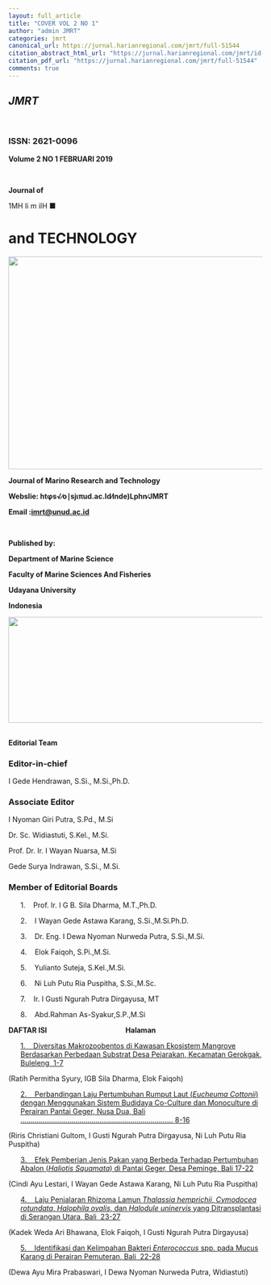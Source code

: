 ```yaml
---
layout: full_article
title: "COVER VOL 2 NO 1"
author: "admin JMRT"
categories: jmrt
canonical_url: https://jurnal.harianregional.com/jmrt/full-51544 
citation_abstract_html_url: "https://jurnal.harianregional.com/jmrt/id-51544"
citation_pdf_url: "https://jurnal.harianregional.com/jmrt/full-51544"  
comments: true
---
```


<div><a name="caption1"></a>
<h2><a name="bookmark0"></a><span class="font4" style="font-weight:bold;font-style:italic;"><a name="bookmark1"></a>JMRT</span></h2>
</div><br clear="all">
<div>
<h3><a name="bookmark2"></a><span class="font1" style="font-weight:bold;"><a name="bookmark3"></a>ISSN: 2621-0096</span></h3>
<p><span class="font2" style="font-weight:bold;">Volume 2 NO 1 FEBRUARI 2019</span></p>
</div><br clear="all">
<p><span class="font7" style="font-weight:bold;">Journal of</span></p>
<p><span class="font5">1MH Ii m ilH ■</span></p><a name="caption2"></a>
<h1><a name="bookmark4"></a><span class="font6" style="font-weight:bold;"><a name="bookmark5"></a>and TECHNOLOGY</span></h1>
<div><img src="https://jurnal.harianregional.com/media/51544-1.jpg" alt="" style="width:594pt;height:317pt;">
<p><span class="font0" style="font-weight:bold;">Journal of Marino Research and Technology</span></p>
<p><span class="font0" style="font-weight:bold;">Webslie: htφs√∕o</span><span class="font8" style="font-weight:bold;">∣</span><span class="font0" style="font-weight:bold;">sjιπud.ac.ld∕lnde)Lphn∕JMRT</span></p>
<p><span class="font0" style="font-weight:bold;">Email :</span><a href="mailto:imrt@unud.ac.id"><span class="font0" style="font-weight:bold;">imrt@unud.ac.id</span></a></p>
</div><br clear="all">
<div>
<p><span class="font3" style="font-weight:bold;">Published by:</span></p>
<p><span class="font0" style="font-weight:bold;">Department of Marine Science</span></p>
<p><span class="font0" style="font-weight:bold;">Faculty of Marine Sciences And Fisheries</span></p>
<p><span class="font0" style="font-weight:bold;">Udayana University</span></p>
<p><span class="font0" style="font-weight:bold;">Indonesia</span></p><img src="https://jurnal.harianregional.com/media/51544-2.jpg" alt="" style="width:382pt;height:157pt;">
</div><br clear="all">
<p><span class="font11" style="font-weight:bold;">Editorial Team</span></p>
<h3><a name="bookmark6"></a><span class="font10" style="font-weight:bold;"><a name="bookmark7"></a>Editor-in-chief</span></h3>
<p><span class="font9">I Gede Hendrawan, S.Si., M.Si.,Ph.D.</span></p>
<h3><a name="bookmark8"></a><span class="font10" style="font-weight:bold;"><a name="bookmark9"></a>Associate Editor</span></h3>
<p><span class="font9">I Nyoman Giri Putra, S.Pd., M.Si</span></p>
<p><span class="font9">Dr. Sc. Widiastuti, S.Kel., M.Si.</span></p>
<p><span class="font9">Prof. Dr. Ir. I Wayan Nuarsa, M.Si</span></p>
<p><span class="font9">Gede Surya Indrawan, S.Si., M.Si.</span></p>
<h3><a name="bookmark10"></a><span class="font10" style="font-weight:bold;"><a name="bookmark11"></a>Member of Editorial Boards</span></h3>
<ul style="list-style:none;"><li>
<p><span class="font9">1. &nbsp;&nbsp;&nbsp;Prof. Ir. I G B. Sila Dharma, M.T.,Ph.D.</span></p></li>
<li>
<p><span class="font9">2. &nbsp;&nbsp;&nbsp;I Wayan Gede Astawa Karang, S.Si.,M.Si.Ph.D.</span></p></li>
<li>
<p><span class="font9">3. &nbsp;&nbsp;&nbsp;Dr. Eng. I Dewa Nyoman Nurweda Putra, S.Si.,M.Si.</span></p></li>
<li>
<p><span class="font9">4. &nbsp;&nbsp;&nbsp;Elok Faiqoh, S.Pi.,M.Si.</span></p></li>
<li>
<p><span class="font9">5. &nbsp;&nbsp;&nbsp;Yulianto Suteja, S.Kel.,M.Si.</span></p></li>
<li>
<p><span class="font9">6. &nbsp;&nbsp;&nbsp;Ni Luh Putu Ria Puspitha, S.Si.,M.Sc.</span></p></li>
<li>
<p><span class="font9">7. &nbsp;&nbsp;&nbsp;Ir. I Gusti Ngurah Putra Dirgayusa, MT</span></p></li>
<li>
<p><span class="font9">8. &nbsp;&nbsp;&nbsp;Abd.Rahman As-Syakur,S.P.,M.Si</span></p></li></ul>
<p><span class="font9" style="font-weight:bold;">DAFTAR ISI &nbsp;&nbsp;&nbsp;&nbsp;&nbsp;&nbsp;&nbsp;&nbsp;&nbsp;&nbsp;&nbsp;&nbsp;&nbsp;&nbsp;&nbsp;&nbsp;&nbsp;&nbsp;&nbsp;&nbsp;&nbsp;&nbsp;&nbsp;&nbsp;&nbsp;&nbsp;&nbsp;&nbsp;&nbsp;&nbsp;&nbsp;&nbsp;&nbsp;&nbsp;&nbsp;&nbsp;&nbsp;&nbsp;&nbsp;&nbsp;&nbsp;&nbsp;&nbsp;&nbsp;&nbsp;&nbsp;Halaman</span></p>
<ul style="list-style:none;"><li>
<p><a href="#bookmark12"><span class="font9">1. &nbsp;&nbsp;&nbsp;Diversitas Makrozoobentos di Kawasan Ekosistem Mangrove Berdasarkan Perbedaan Substrat Desa Pejarakan, Kecamatan Gerokgak, Buleleng &nbsp;1-7</span></a></p></li></ul>
<p><span class="font9">(Ratih Permitha Syury, IGB Sila Dharma, Elok Faiqoh)</span></p>
<ul style="list-style:none;"><li>
<p><a href="#bookmark13"><span class="font9">2. &nbsp;&nbsp;&nbsp;Perbandingan Laju Pertumbuhan Rumput Laut (</span><span class="font9" style="font-style:italic;">Eucheuma Cottonii</span><span class="font9">) dengan Menggunakan Sistem Budidaya Co-Culture dan Monoculture di Perairan Pantai Geger, Nusa Dua, Bali ………………………………………………………………… 8-16</span></a></p></li></ul>
<p><span class="font9">(Riris Christiani Gultom, I Gusti Ngurah Putra Dirgayusa, Ni Luh Putu Ria Puspitha)</span></p>
<ul style="list-style:none;"><li>
<p><a href="#bookmark14"><span class="font9">3. &nbsp;&nbsp;&nbsp;Efek Pemberian Jenis Pakan yang Berbeda Terhadap Pertumbuhan Abalon (</span><span class="font9" style="font-style:italic;">Haliotis Squamata</span><span class="font9">) di Pantai Geger, Desa Peminge, Bali 17-22</span></a></p></li></ul>
<p><span class="font9">(Cindi Ayu Lestari, I Wayan Gede Astawa Karang, Ni Luh Putu Ria Puspitha)</span></p>
<ul style="list-style:none;"><li>
<p><a href="#bookmark15"><span class="font9">4. &nbsp;&nbsp;&nbsp;Laju Penjalaran Rhizoma Lamun </span><span class="font9" style="font-style:italic;">Thalassia hemprichii</span><span class="font9">, </span><span class="font9" style="font-style:italic;">Cymodocea rotundata</span><span class="font9">, </span><span class="font9" style="font-style:italic;">Halophila ovalis</span><span class="font9">, dan </span><span class="font9" style="font-style:italic;">Halodule uninervis</span><span class="font9"> yang Ditransplantasi di Serangan Utara, Bali &nbsp;23-27</span></a></p></li></ul>
<p><span class="font9">(Kadek Weda Ari Bhawana, Elok Faiqoh, I Gusti Ngurah Putra Dirgayusa)</span></p>
<ul style="list-style:none;"><li>
<p><a href="#bookmark16"><span class="font9">5. &nbsp;&nbsp;&nbsp;Identifikasi dan Kelimpahan Bakteri </span><span class="font9" style="font-style:italic;">Enterococcus</span><span class="font9"> spp. pada Mucus Karang di Perairan Pemuteran, Bali &nbsp;22-28</span></a></p></li></ul>
<p><span class="font9">(Dewa Ayu Mira Prabaswari, I Dewa Nyoman Nurweda Putra, Widiastuti)</span></p>